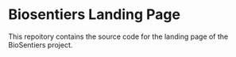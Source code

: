 # Biosentiers Landing Page

This repoitory contains the source code for the landing page of the BioSentiers project.